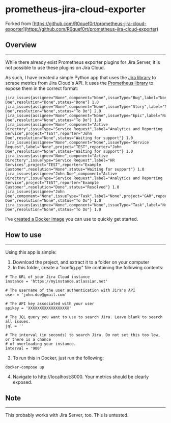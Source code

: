 # prometheus-jira-cloud-exporter

Forked from [https://github.com/R0quef0rt/prometheus-jira-cloud-exporter](https://github.com/R0quef0rt/prometheus-jira-cloud-exporter)

## Overview
---
While there already exist Prometheus exporter plugins for Jira Server, it is not possible to use these plugins on Jira Cloud.

As such, I have created a simple Python app that uses the [Jira library](https://github.com/pycontribs/jira) to scrape metrics from Jira Cloud's API. It uses the [Prometheus library](https://github.com/prometheus/client_python) to expose them in the correct format:

```
jira_issues{assignee="None",component="None",issueType="Bug",label="None",project="TTT",reporter="John Doe",resolution="Done",status="Done"} 1.0
jira_issues{assignee="None",component="None",issueType="Story",label="None",project="TTT",reporter="John Doe",resolution="None",status="To Do"} 2.0
jira_issues{assignee="None",component="None",issueType="Epic",label="None",project="TTT",reporter="John Doe",resolution="None",status="To Do"} 1.0
jira_issues{assignee="None",component="Active Directory",issueType="Service Request",label="Analytics and Reporting Service",project="TEST",reporter="John Doe",resolution="None",status="Waiting for support"} 1.0
jira_issues{assignee="None",component="None",issueType="Service Request",label="None",project="TEST",reporter="John Doe",resolution="None",status="Waiting for support"} 1.0
jira_issues{assignee="None",component="Active Directory",issueType="Service Request",label="HR Services",project="TEST",reporter="Example Customer",resolution="None",status="Waiting for support"} 1.0
jira_issues{assignee="John Doe",component="Active Directory",issueType="Service Request",label="Analytics and Reporting Service",project="TEST",reporter="Example Customer",resolution="Done",status="Resolved"} 1.0
jira_issues{assignee="John Doe",component="None",issueType="Task",label="None",project="GAR",reporter="John Doe",resolution="None",status="To Do"} 1.0
jira_issues{assignee="None",component="None",issueType="Task",label="None",project="GAR",reporter="John Doe",resolution="None",status="To Do"} 1.0
```

I've [created a Docker image](https://hub.docker.com/repository/docker/roquefort/prometheus-jira-cloud-exporter) you can use to quickly get started.

## How to use
---
Using this app is simple:

1. Download the project, and extract it to a folder on your computer
2. In this folder, create a "config.py" file containing the following contents:
```
# The URL of your Jira Cloud instance
instance = 'https://myinstance.atlassian.net'

# The username of the user authentication with Jira's API
user = 'john.doe@gmail.com'

# The API key associated with your user
apikey = 'XXXXXXXXXXXXXXXXXX'

# The JQL query you want to use to search Jira. Leave blank to search all issues.
jql = ''

# The interval (in seconds) to search Jira. Do not set this too low, or there is a chance
# of overloading your instance.
interval = '900'
```
3. To run this in Docker, just run the following:
```
docker-compose up
```
4. Navigate to http://localhost:8000. Your metrics should be clearly exposed.

## Note
---
This probably works with Jira Server, too. This is untested.
